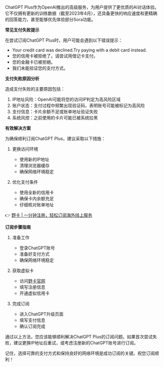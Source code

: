 ChatGPT Plus作为OpenAI推出的高级服务，为用户提供了更优质的AI对话体验。它不仅拥有更新的训练数据（截至2023年4月），还具备更快的响应速度和更精确的回答能力，甚至能够优先体验部分Sora功能。

**常见支付失败提示**

在尝试订阅ChatGPT Plus时，用户可能会遇到以下错误提示：

- Your credit card was declined.Try paying with a debit card instead.
- 您的信用卡被拒绝了。请尝试用借记卡支付。
- 您的金融卡已被拒絕。
- 我们未能验证您的支付方式。

**支付失败原因分析**

造成支付失败的主要原因包括：

1. IP地址风险：OpenAI可能将您的访问IP判定为高风险区域
2. 账户状态：支付过程中频繁出现验证码，表明账号可能被标记为高风险
3. 支付信息：卡片余额不足或账单地址验证失败
4. 系统风控：之前使用的卡片可能已被系统拉黑

**有效解决方案**

为确保顺利订阅ChatGPT Plus，建议采取以下措施：

1. 更换访问环境
   - 使用新的IP地址
   - 清理浏览器缓存
   - 确保网络环境稳定

2. 优化支付条件
   - 使用全新的信用卡
   - 确保卡内余额充足
   - 仔细核对账单地址

👉 [野卡 | 一分钟注册，轻松订阅海外线上服务](https://bit.ly/bewildcard)

**订阅步骤指南**

1. 准备工作
   - 登录ChatGPT账号
   - 准备好支付方式
   - 确保网络环境稳定

2. 获取虚拟卡
   - 访问[野卡官网](https://bit.ly/bewildcard)
   - 填写注册信息
   - 开通虚拟信用卡

3. 完成订阅
   - 进入ChatGPT升级页面
   - 填写支付信息
   - 确认订阅完成

通过以上方法，您应该能够顺利解决ChatGPT Plus的订阅问题。如果首次尝试失败，建议更换IP地址后重试，或考虑注册新的ChatGPT账号进行订阅。

记住，选择可靠的支付方式和保持良好的网络环境是成功订阅的关键。祝您订阅顺利！